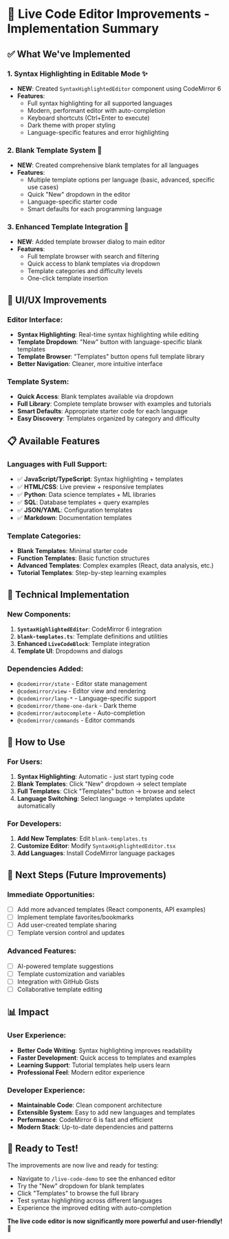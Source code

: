 # 🚀 Live Code Editor Improvements - Implementation Summary

## ✅ What We've Implemented

### 1. **Syntax Highlighting in Editable Mode** ✨
- **NEW**: Created `SyntaxHighlightedEditor` component using CodeMirror 6
- **Features**:
  - Full syntax highlighting for all supported languages
  - Modern, performant editor with auto-completion
  - Keyboard shortcuts (Ctrl+Enter to execute)
  - Dark theme with proper styling
  - Language-specific features and error highlighting

### 2. **Blank Template System** 📄
- **NEW**: Created comprehensive blank templates for all languages
- **Features**:
  - Multiple template options per language (basic, advanced, specific use cases)
  - Quick "New" dropdown in the editor
  - Language-specific starter code
  - Smart defaults for each programming language

### 3. **Enhanced Template Integration** 🎯
- **NEW**: Added template browser dialog to main editor
- **Features**:
  - Full template browser with search and filtering
  - Quick access to blank templates via dropdown
  - Template categories and difficulty levels
  - One-click template insertion

## 🎨 UI/UX Improvements

### Editor Interface:
- **Syntax Highlighting**: Real-time syntax highlighting while editing
- **Template Dropdown**: "New" button with language-specific blank templates
- **Template Browser**: "Templates" button opens full template library
- **Better Navigation**: Cleaner, more intuitive interface

### Template System:
- **Quick Access**: Blank templates available via dropdown
- **Full Library**: Complete template browser with examples and tutorials
- **Smart Defaults**: Appropriate starter code for each language
- **Easy Discovery**: Templates organized by category and difficulty

## 📋 Available Features

### Languages with Full Support:
- ✅ **JavaScript/TypeScript**: Syntax highlighting + templates
- ✅ **HTML/CSS**: Live preview + responsive templates  
- ✅ **Python**: Data science templates + ML libraries
- ✅ **SQL**: Database templates + query examples
- ✅ **JSON/YAML**: Configuration templates
- ✅ **Markdown**: Documentation templates

### Template Categories:
- **Blank Templates**: Minimal starter code
- **Function Templates**: Basic function structures
- **Advanced Templates**: Complex examples (React, data analysis, etc.)
- **Tutorial Templates**: Step-by-step learning examples

## 🔧 Technical Implementation

### New Components:
1. **`SyntaxHighlightedEditor`**: CodeMirror 6 integration
2. **`blank-templates.ts`**: Template definitions and utilities
3. **Enhanced `LiveCodeBlock`**: Template integration
4. **Template UI**: Dropdowns and dialogs

### Dependencies Added:
- `@codemirror/state` - Editor state management
- `@codemirror/view` - Editor view and rendering
- `@codemirror/lang-*` - Language-specific support
- `@codemirror/theme-one-dark` - Dark theme
- `@codemirror/autocomplete` - Auto-completion
- `@codemirror/commands` - Editor commands

## 🎯 How to Use

### For Users:
1. **Syntax Highlighting**: Automatic - just start typing code
2. **Blank Templates**: Click "New" dropdown → select template
3. **Full Templates**: Click "Templates" button → browse and select
4. **Language Switching**: Select language → templates update automatically

### For Developers:
1. **Add New Templates**: Edit `blank-templates.ts`
2. **Customize Editor**: Modify `SyntaxHighlightedEditor.tsx`
3. **Add Languages**: Install CodeMirror language packages

## 🚀 Next Steps (Future Improvements)

### Immediate Opportunities:
- [ ] Add more advanced templates (React components, API examples)
- [ ] Implement template favorites/bookmarks
- [ ] Add user-created template sharing
- [ ] Template version control and updates

### Advanced Features:
- [ ] AI-powered template suggestions
- [ ] Template customization and variables
- [ ] Integration with GitHub Gists
- [ ] Collaborative template editing

## 📊 Impact

### User Experience:
- **Better Code Writing**: Syntax highlighting improves readability
- **Faster Development**: Quick access to templates and examples
- **Learning Support**: Tutorial templates help users learn
- **Professional Feel**: Modern editor experience

### Developer Experience:
- **Maintainable Code**: Clean component architecture
- **Extensible System**: Easy to add new languages and templates
- **Performance**: CodeMirror 6 is fast and efficient
- **Modern Stack**: Up-to-date dependencies and patterns

## 🎉 Ready to Test!

The improvements are now live and ready for testing:
- Navigate to `/live-code-demo` to see the enhanced editor
- Try the "New" dropdown for blank templates
- Click "Templates" to browse the full library
- Test syntax highlighting across different languages
- Experience the improved editing with auto-completion

**The live code editor is now significantly more powerful and user-friendly!** 🚀
